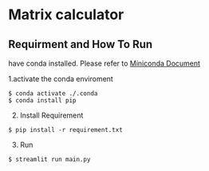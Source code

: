 # Matrix calculator

## Requirment and How To Run

have conda installed. Please refer to [Miniconda Document](https://docs.anaconda.com/miniconda/)

1.activate the conda enviroment

```
$ conda activate ./.conda
$ conda install pip
```

2. Install Requirement

```
$ pip install -r requirement.txt
```

3. Run

```
$ streamlit run main.py
```
